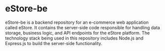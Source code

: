 # eStore-be
eStore-be is a backend repository for an e-commerce web application called eStore. It contains the server-side code responsible for handling data storage, business logic, and API endpoints for the eStore platform. The technology stack being used in this repository includes Node.js and Express.js to build the server-side functionality.
